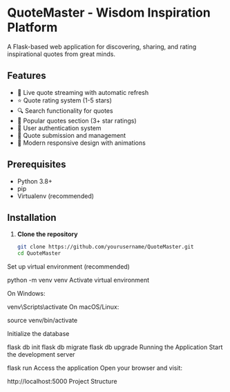 # QuoteMaster - Wisdom Inspiration Platform

A Flask-based web application for discovering, sharing, and rating inspirational quotes from great minds.

## Features

- 🎯 Live quote streaming with automatic refresh
- ⭐ Quote rating system (1-5 stars)
- 🔍 Search functionality for quotes
- 📌 Popular quotes section (3+ star ratings)
- 👤 User authentication system
- 📝 Quote submission and management
- 🎨 Modern responsive design with animations

## Prerequisites

- Python 3.8+
- pip
- Virtualenv (recommended)

## Installation

1. **Clone the repository**
   ```bash
   git clone https://github.com/yourusername/QuoteMaster.git
   cd QuoteMaster
Set up virtual environment (recommended)

python -m venv venv
Activate virtual environment

On Windows:

venv\Scripts\activate
On macOS/Linux:

source venv/bin/activate

Initialize the database

flask db init
flask db migrate
flask db upgrade
Running the Application
Start the development server

flask run
Access the application
Open your browser and visit:

http://localhost:5000
Project Structure
 
